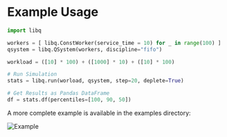# Example Usage

```python
import libq

workers = [ libq.ConstWorker(service_time = 10) for _ in range(100) ]
qsystem = libq.QSystem(workers, discipline="fifo")

workload = ([10] * 100) + ([1000] * 10) + ([10] * 100)

# Run Simulation
stats = libq.run(worload, qsystem, step=20, deplete=True)

# Get Results as Pandas DataFrame
df = stats.df(percentiles=[100, 90, 50])
```

A more complete example is available in the examples directory:

![Example](!/examples/example.png)
